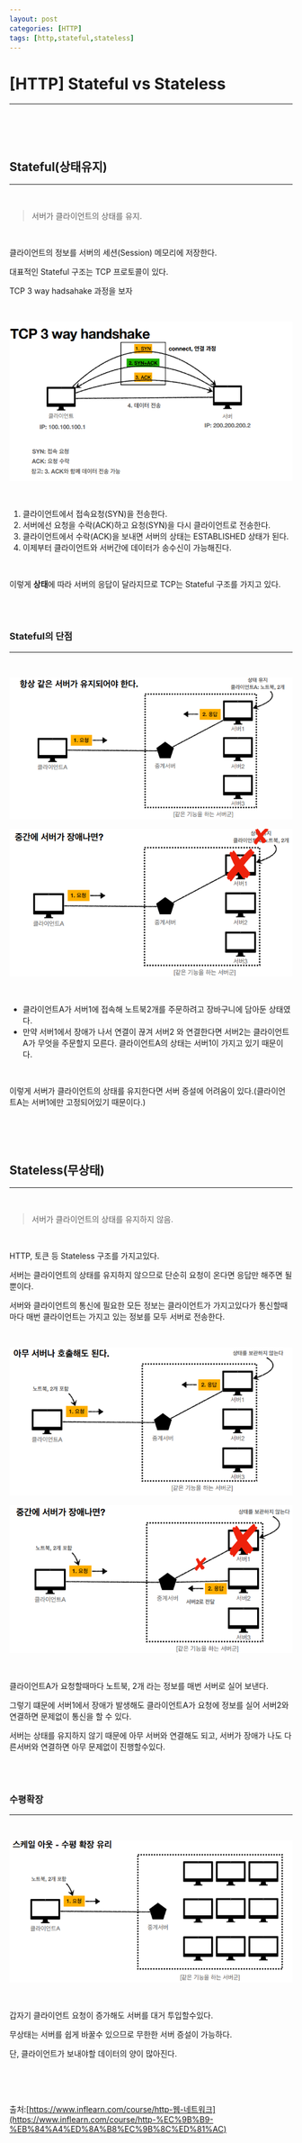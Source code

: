 ```yaml
--- 
layout: post 
categories: [HTTP]
tags: [http,stateful,stateless]
---
```


# [HTTP] Stateful vs Stateless

---

<br><br><br>

## Stateful(상태유지)

---

<br>

> 서버가 클라이언트의 상태를 유지.

<br>

클라이언트의 정보를 서버의 세션(Session) 메모리에 저장한다.

대표적인 Stateful 구조는 TCP 프로토콜이 있다.

TCP 3 way hadsahake 과정을 보자

<br>

![23-09-03(1)](/assets/img/09-03-img/state-1.png)



<br>

1. 클라이언트에서 접속요청(SYN)을 전송한다.
2. 서버에선 요청을 수락(ACK)하고 요청(SYN)을 다시 클라이언트로 전송한다.
3. 클라이언트에서 수락(ACK)을 보내면 서버의 상태는 ESTABLISHED  상태가 된다.
4. 이제부터 클라이언트와 서버간에 데이터가 송수신이 가능해진다.

<br>

이렇게 **상태**에 따라 서버의 응답이 달라지므로 TCP는 Stateful 구조를 가지고 있다.

<br><br>

### Stateful의 단점

---

<br>

![23-09-03(2)](/assets/img/09-03-img/state-2.png)



![23-09-03(3)](/assets/img/09-03-img/state-3.png)



<br>

- 클라이언트A가 서버1에 접속해 노트북2개를 주문하려고 장바구니에 담아둔 상태였다.
- 만약 서버1에서 장애가 나서 연결이 끊겨 서버2 와 연결한다면 서버2는 클라이언트A가 무엇을 주문할지 모른다. 클라이언트A의 상태는 서버1이 가지고 있기 때문이다.

<br>

이렇게 서버가 클라이언트의 상태를 유지한다면 서버 증설에 어려움이 있다.(클라이언트A는 서버1에만 고정되어있기 때문이다.)

<br><br><br>

## Stateless(무상태)

---

<br>

> 서버가 클라이언트의 상태를 유지하지 않음.

<br>

HTTP, 토큰 등 Stateless 구조를 가지고있다.

서버는 클라이언트의 상태를 유지하지 않으므로 단순히 요청이 온다면 응답만 해주면 될뿐이다.

서버와 클라이언트의 통신에 필요한 모든 정보는 클라이언트가 가지고있다가 통신할때 마다 매번 클라이언트는 가지고 있는 정보를 모두 서버로 전송한다.

<br>

![23-09-03(4)](/assets/img/09-03-img/state-4.png)


![23-09-03(5)](/assets/img/09-03-img/state-5.png)


<br>

클라이언트A가 요청할때마다 노트북, 2개 라는 정보를 매번 서버로 실어 보낸다.

그렇기 떄문에 서버1에서 장애가 발생해도 클라이언트A가 요청에 정보를 실어 서버2와 연결하면  문제없이 통신을 할 수 있다.

서버는 상태를 유지하지 않기 때문에 아무 서버와 연결해도 되고, 서버가 장애가 나도 다른서버와 연결하면 아무 문제없이 진행할수있다.

<br><br>

### 수평확장

---

<br>

![23-09-03(6)](/assets/img/09-03-img/state-6.png)

<br>

갑자기 클라이언트 요청이 증가해도 서버를 대거 투입할수있다.

무상태는 서버를 쉽게 바꿀수 있으므로  무한한 서버 증설이 가능하다.

단, 클라이언트가 보내야할 데이터의 양이 많아진다.


<br><br><br>


출처:[https://www.inflearn.com/course/http-웹-네트워크](https://www.inflearn.com/course/http-%EC%9B%B9-%EB%84%A4%ED%8A%B8%EC%9B%8C%ED%81%AC)
